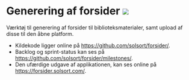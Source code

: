 # Generering af forsider ![](https://forsider.solsort.com/icon-small.png)

Værktøj til generering af forsider til biblioteksmaterialer, samt upload af disse til den åbne platform.

- Kildekode ligger online på <https://github.com/solsort/forsider/>.
- Backlog og sprint-status kan ses på <https://github.com/solsort/forsider/milestones/>.
- Den ufærdige udgave af applikationen, kan ses online på <https://forsider.solsort.com/>.

